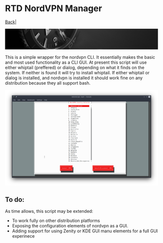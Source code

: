# RTD NordVPN Manager
[Back](https://github.com/vonschutter/RTD-Setup/blob/main/README.md)|

![RTD CMD](Media_files/header-time.jpg?raw=true "Header")

This is a simple wrapper for the nordvpn CLI. It essentially makes the basic and most used functionality as a CLI GUI. At present this script will use either whiptail (preffered) or dialog, depending on what it finds on the system. If neither is found it will try to install whiptail. If either whiptail or dialog is installed, and nordvpn is installed it should work fine on any distribution because they all support bash. 

![RTD CMD](Media_files/CMD.png?raw=true "Main Window")

## To do:
As time allows, this script may be extended:
- To work fully on other distribution platforms 
- Exposing the configuration elements of nordvpn as a GUI. 
- Adding support for using Zenity or KDE GUI manu elements for a full GUI experinece


